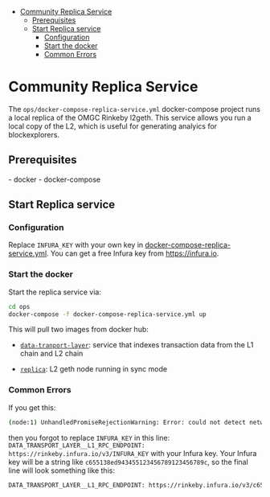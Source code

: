 - [Community Replica Service](#community-replica-service)
  * [Prerequisites](#prerequisites)
  * [Start Replica service](#start-replica-service)
    + [Configuration](#configuration)
    + [Start the docker](#start-the-docker)
    + [Common Errors](#common-errors)

# Community Replica Service

The `ops/docker-compose-replica-service.yml` docker-compose project runs a local replica of the OMGC Rinkeby l2geth. This service allows you run a local copy of the L2, which is useful for generating analyics for blockexplorers.

## Prerequisites

\- docker
\- docker-compose

## Start Replica service

### Configuration

Replace `INFURA_KEY` with your own key in [docker-compose-replica-service.yml](.ops/docker-compose-replica-service.yml). You can get a free Infura key from https://infura.io.

### Start the docker

Start the replica service via:

```bash
cd ops
docker-compose -f docker-compose-replica-service.yml up
```

This will pull two images from docker hub:

* [`data-tranport-layer`](https://hub.docker.com/layers/156092207/bobanetwork/data-transport-layer/production-v1/images/sha256-07d4415aab46863b8c7996c1c40f6221f3ac3f697485ccc262a3a6f0478aa4fb?context=explore): service that indexes transaction data from the L1 chain and L2 chain

* [`replica`](https://hub.docker.com/layers/157390249/bobanetwork/replica/production-v1/images/sha256-fc85c0db75352a911f49ba44372e087e54bd7123963f83a11084939f75581b37?context=explore): L2 geth node running in sync mode

### Common Errors

If you get this:

```bash
(node:1) UnhandledPromiseRejectionWarning: Error: could not detect network (event="noNetwork", code=NETWORK_ERROR, version=providers/5.1.0)
```

then you forgot to replace `INFURA_KEY` in this line: `DATA_TRANSPORT_LAYER__L1_RPC_ENDPOINT: https://rinkeby.infura.io/v3/INFURA_KEY` with your Infura key. Your Infura key will be a string like `c655138ed943455123456789123456789c`, so the final line will look something like this:

```bash
DATA_TRANSPORT_LAYER__L1_RPC_ENDPOINT: https://rinkeby.infura.io/v3/c655138ed943455123456789123456789c
```

